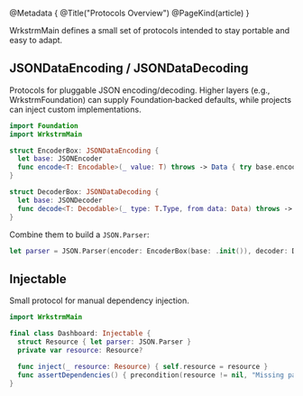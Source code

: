 @Metadata {
@Title("Protocols Overview")
@PageKind(article)
}

WrkstrmMain defines a small set of protocols intended to stay portable and easy to adapt.

## JSONDataEncoding / JSONDataDecoding

Protocols for pluggable JSON encoding/decoding. Higher layers (e.g., WrkstrmFoundation) can supply
Foundation‑backed defaults, while projects can inject custom implementations.

```swift
import Foundation
import WrkstrmMain

struct EncoderBox: JSONDataEncoding {
  let base: JSONEncoder
  func encode<T: Encodable>(_ value: T) throws -> Data { try base.encode(value) }
}

struct DecoderBox: JSONDataDecoding {
  let base: JSONDecoder
  func decode<T: Decodable>(_ type: T.Type, from data: Data) throws -> T { try base.decode(T.self, from: data) }
}
```

Combine them to build a `JSON.Parser`:

```swift
let parser = JSON.Parser(encoder: EncoderBox(base: .init()), decoder: DecoderBox(base: .init()))
```

## Injectable

Small protocol for manual dependency injection.

```swift
import WrkstrmMain

final class Dashboard: Injectable {
  struct Resource { let parser: JSON.Parser }
  private var resource: Resource?

  func inject(_ resource: Resource) { self.resource = resource }
  func assertDependencies() { precondition(resource != nil, "Missing parser") }
}
```

